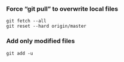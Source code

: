 ### Force “git pull” to overwrite local files

```
git fetch --all
git reset --hard origin/master
```

### Add only modified files
`git add -u`